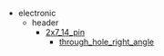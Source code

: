 * electronic
  * header
    * [2x7_14_pin](electronic/header/2x7_14_pin)
      * [through_hole_right_angle](electronic/header/2x7_14_pin/through_hole_right_angle)
